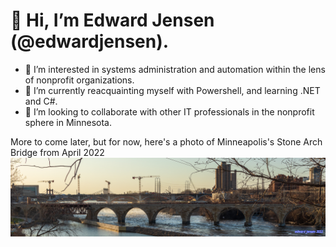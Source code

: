 # 👋 Hi, I’m Edward Jensen (@edwardjensen).

- 👀 I’m interested in systems administration and automation within the lens of nonprofit organizations.
- 🌱 I’m currently reacquainting myself with Powershell, and learning .NET and C#.
- 💞️ I’m looking to collaborate with other IT professionals in the nonprofit sphere in Minnesota.

More to come later, but for now, here's a photo of Minneapolis's Stone Arch Bridge from April 2022
![Stone Arch Bridge, April 2022](assets/StoneArchBridge_GitHub.jpg)
<!-- - 📫 How to reach me ... -->

<!---
edwardjensen/edwardjensen is a ✨ special ✨ repository because its `README.md` (this file) appears on your GitHub profile.
You can click the Preview link to take a look at your changes.
--->
